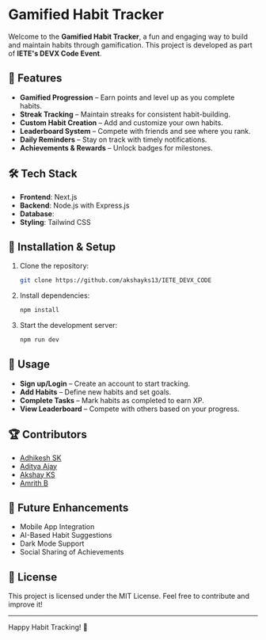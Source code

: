 # Gamified Habit Tracker

Welcome to the **Gamified Habit Tracker**, a fun and engaging way to build and maintain habits through gamification. This project is developed as part of **IETE's DEVX Code Event**.

## 🚀 Features
- **Gamified Progression** – Earn points and level up as you complete habits.
- **Streak Tracking** – Maintain streaks for consistent habit-building.
- **Custom Habit Creation** – Add and customize your own habits.
- **Leaderboard System** – Compete with friends and see where you rank.
- **Daily Reminders** – Stay on track with timely notifications.
- **Achievements & Rewards** – Unlock badges for milestones.

## 🛠️ Tech Stack
- **Frontend**: Next.js
- **Backend**: Node.js with Express.js
- **Database**: 
- **Styling**: Tailwind CSS

## 📌 Installation & Setup
1. Clone the repository:
   ```sh
   git clone https://github.com/akshayks13/IETE_DEVX_CODE
   ```
2. Install dependencies:
   ```sh
   npm install
   ```
   
3. Start the development server:
   ```sh
   npm run dev
   ```

## 📖 Usage
- **Sign up/Login** – Create an account to start tracking.
- **Add Habits** – Define new habits and set goals.
- **Complete Tasks** – Mark habits as completed to earn XP.
- **View Leaderboard** – Compete with others based on your progress.

## 🏆 Contributors
- [Adhikesh SK](https://github.com/AdhikeshSK)
- [Aditya Ajay](https://github.com/AdityaAjay)
- [Akshay KS](https://github.com/AkshayKS)
- [Amrith B](https://github.com/AmrithB)

## 🎯 Future Enhancements
- Mobile App Integration
- AI-Based Habit Suggestions
- Dark Mode Support
- Social Sharing of Achievements

## 📜 License
This project is licensed under the MIT License. Feel free to contribute and improve it!

---

Happy Habit Tracking! 🚀
